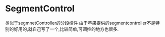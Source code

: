 # SegmentControl
类似于segmnetController的分段控件
由于苹果提供的segmentcontroller不是特别的好用的,就自己写了一个,比较简单,可调控的地方也很多.
